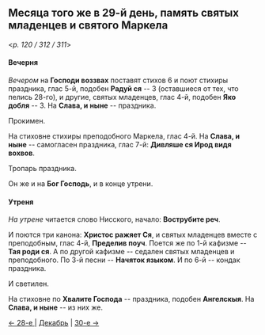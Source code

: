 
## Месяца того же в 29-й день, память святых младенцев и святого Маркела  

<*p. 120 / 312 / 311*>

#### Вечерня

*Вечером* на **Господи воззвах** поставят стихов 6 и поют стихиры праздника, глас 5-й, подобен **Радуй ся** -- 3 
(оставшиеся от тех, что пелись 28-го), 
и другие, святых младенцев, глас 4-й, подобен **Яко добля** -- 3. 
На **Слава, и ныне** -- праздника. 

Прокимен. 

На стиховне стихиры преподобного Маркела, глас 4-й. 
На **Слава, и ныне** -- самогласен праздника, глас 7-й: **Дивляше ся Ирод видя вохвов**. 

Тропарь праздника. 

Он же и на **Бог Господь**, и в конце утрени.  

#### Утреня

*На утрене* читается слово Нисского, начало: **Вострубите реч**. 

И поются три канона: **Христос ражяет Ся**, и святых младенцев вместе с преподобным, глас 4-й, 
**Пределив поуч**. 
Поется же по 1-й кафизме -- **Тая роди ся**. 
А по другой кафизме -- седален святых младенцев и преподобного. 
По 3-й песни -- **Начяток языком**. 
И по 6-й -- кондак праздника. 

И светилен.   

На стиховне по **Хвалите Господа** -- праздника, подобен **Ангелскыя**. 
На **Слава, и ныне** -- из них же. 

[← 28-е ](12_28_AST.ru.md) | [Декабрь](README.md#29-й) | [30-е →](12_30_AST.ru.md)
